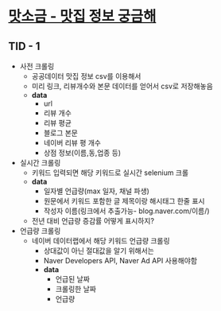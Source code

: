 # [맛소금 - 맛집 정보 궁금해](http://j5c101.p.ssafy.io)

## TID - 1
* 사전 크롤링
  * 공공데이터 맛집 정보 csv를 이용해서
  * 미리 링크, 리뷰개수와 본문 데이터를 얻어서 csv로 저장해놓음
  * __data__
    * url
    * 리뷰 개수
    * 리뷰 평균
    * 블로그 본문
    * 네이버 리뷰 평 개수
    * 상점 정보(이름,동,업종 등)
* 실시간 크롤링
  * 키워드 입력되면 해당 키워드로 실시간 selenium 크롤
  * __data__
    * 일자별 언급량(max 일자, 채널 파생)
    * 원문에서 키워드 포함한 글 제목이랑 해시태그 한줄 표시
    * 작성자 이름(링크에서 추출가능- blog.naver.com/이름/)
  * 전년 대비 언급량 증감률 어떻게 표시하지?
* 언급량 크롤링
  * 네이버 데이터랩에서 해당 키워드 언급량 크롤링
    * 상대값이 아닌 절대값을 알기 위해서는
    * Naver Developers API, Naver Ad API 사용해야함
    * __data__
      * 언급된 날짜
      * 크롤링한 날짜
      * 언급량
